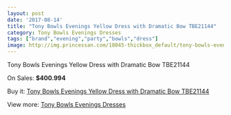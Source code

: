 ```yaml
---
layout: post
date: '2017-08-14'
title: "Tony Bowls Evenings Yellow Dress with Dramatic Bow TBE21144"
category: Tony Bowls Evenings Dresses
tags: ["brand","evening","party","bowls","dress"]
image: http://img.princessan.com/18045-thickbox_default/tony-bowls-evenings-yellow-dress-with-dramatic-bow-tbe21144.jpg
---
```

Tony Bowls Evenings Yellow Dress with Dramatic Bow TBE21144

On Sales: **$400.994**
<a href="https://www.princessan.com/en/tony-bowls-evenings-dresses/8383-tony-bowls-evenings-yellow-dress-with-dramatic-bow-tbe21144.html"><amp-img layout="responsive" width="600" height="600" src="//img.princessan.com/18045-thickbox_default/tony-bowls-evenings-yellow-dress-with-dramatic-bow-tbe21144.jpg" alt="Tony Bowls Evenings Yellow Dress with Dramatic Bow TBE21144 0" /></a>
<a href="https://www.princessan.com/en/tony-bowls-evenings-dresses/8383-tony-bowls-evenings-yellow-dress-with-dramatic-bow-tbe21144.html"><amp-img layout="responsive" width="600" height="600" src="//img.princessan.com/18049-thickbox_default/tony-bowls-evenings-yellow-dress-with-dramatic-bow-tbe21144.jpg" alt="Tony Bowls Evenings Yellow Dress with Dramatic Bow TBE21144 1" /></a>
<a href="https://www.princessan.com/en/tony-bowls-evenings-dresses/8383-tony-bowls-evenings-yellow-dress-with-dramatic-bow-tbe21144.html"><amp-img layout="responsive" width="600" height="600" src="//img.princessan.com/18048-thickbox_default/tony-bowls-evenings-yellow-dress-with-dramatic-bow-tbe21144.jpg" alt="Tony Bowls Evenings Yellow Dress with Dramatic Bow TBE21144 2" /></a>
<a href="https://www.princessan.com/en/tony-bowls-evenings-dresses/8383-tony-bowls-evenings-yellow-dress-with-dramatic-bow-tbe21144.html"><amp-img layout="responsive" width="600" height="600" src="//img.princessan.com/18047-thickbox_default/tony-bowls-evenings-yellow-dress-with-dramatic-bow-tbe21144.jpg" alt="Tony Bowls Evenings Yellow Dress with Dramatic Bow TBE21144 3" /></a>
<a href="https://www.princessan.com/en/tony-bowls-evenings-dresses/8383-tony-bowls-evenings-yellow-dress-with-dramatic-bow-tbe21144.html"><amp-img layout="responsive" width="600" height="600" src="//img.princessan.com/18046-thickbox_default/tony-bowls-evenings-yellow-dress-with-dramatic-bow-tbe21144.jpg" alt="Tony Bowls Evenings Yellow Dress with Dramatic Bow TBE21144 4" /></a>

Buy it: [Tony Bowls Evenings Yellow Dress with Dramatic Bow TBE21144](https://www.princessan.com/en/tony-bowls-evenings-dresses/8383-tony-bowls-evenings-yellow-dress-with-dramatic-bow-tbe21144.html "Tony Bowls Evenings Yellow Dress with Dramatic Bow TBE21144")

View more: [Tony Bowls Evenings Dresses](https://www.princessan.com/en/67-tony-bowls-evenings-dresses "Tony Bowls Evenings Dresses")